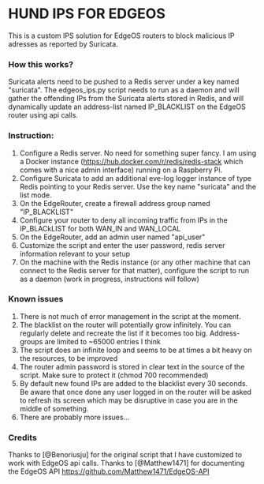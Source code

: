 # HUND IPS FOR EDGEOS

This is a custom IPS solution for EdgeOS routers to block malicious IP adresses as reported by Suricata. 

### How this works?

Suricata alerts need to be pushed to a Redis server under a key named "suricata". The edgeos_ips.py script needs to run as a daemon and will gather the offending IPs from the Suricata alerts stored in Redis, and will dynamically update an address-list named IP_BLACKLIST on the EdgeOS router using api calls.

### Instruction:

1. Configure a Redis server. No need for something super fancy. I am using a Docker instance (https://hub.docker.com/r/redis/redis-stack which comes with a nice admin interface) running on a Raspberry Pi.
2. Configure Suricata to add an additional eve-log logger instance of type Redis pointing to your Redis server. Use the key name "suricata" and the list mode.
3. On the EdgeRouter, create a firewall address group named "IP_BLACKLIST"
4. Configure your router to deny all incoming traffic from IPs in the IP_BLACkLIST for both WAN_IN and WAN_LOCAL 
5. On the EdgeRouter, add an admin user named "api_user"
6. Customize the script and enter the user password, redis server information relevant to your setup
7. On the machine with the Redis instance (or any other machine that can connect to the Redis server for that matter), configure the script to run as a daemon (work in progress, instructions will follow)

### Known issues

1. There is not much of error management in the script at the moment.
2. The blacklist on the router will potentially grow infinitely. You can regularly delete and recreate the list if it becomes too big. Address-groups are limited to ~65000 entries I think
3. The script does an infinite loop and seems to be at times a bit heavy on the resources, to be improved
4. The router admin password is stored in clear text in the source of the script. Make sure to protect it (chmod 700 recommended)
5. By default new found IPs are added to the blacklist every 30 seconds. Be aware that once done any user logged in on the router will be asked to refresh its screen which may be disruptive in case you are in the middle of something.
6. There are probably more issues... 

### Credits
Thanks to [@Benoriusju] for the original script that I have customized to work with EdgeOS api calls.
Thanks to [@Matthew1471] for documenting the EdgeOS API https://github.com/Matthew1471/EdgeOS-API
